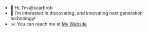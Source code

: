 - 👋 Hi, I’m @scarbrob
- 👀 I’m interested in discovering, and innovating next generation technology!
- ✉️ You can reach me at [My Website](www.bscarbrough.com)
